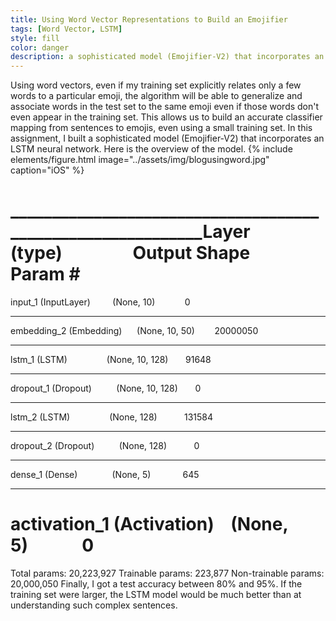 ```yaml
---
title: Using Word Vector Representations to Build an Emojifier
tags: [Word Vector, LSTM]
style: fill
color: danger
description: a sophisticated model (Emojifier-V2) that incorporates an LSTM neural network
---
```

Using word vectors, even if my training set explicitly relates only a few words to a particular emoji, the algorithm will be able to generalize and associate words in the test set to the same emoji even if those words don't even appear in the training set. This allows us to build an accurate classifier mapping from sentences to emojis, even using a small training set.
In this assignment, I built a sophisticated model (Emojifier-V2) that incorporates an LSTM neural network. Here is the overview of the model.
{% include elements/figure.html image="../assets/img/blogusingword.jpg" caption="iOS" %}

____________________________________________________________Layer (type)                 Output Shape          Param #   
============================================================
input_1 (InputLayer)         (None, 10)            0         
____________________________________________________________
embedding_2 (Embedding)      (None, 10, 50)        20000050  
____________________________________________________________
lstm_1 (LSTM)                (None, 10, 128)       91648     
____________________________________________________________
dropout_1 (Dropout)          (None, 10, 128)       0         
____________________________________________________________
lstm_2 (LSTM)                (None, 128)           131584    
____________________________________________________________
dropout_2 (Dropout)          (None, 128)           0         
____________________________________________________________
dense_1 (Dense)              (None, 5)             645       
____________________________________________________________
activation_1 (Activation)    (None, 5)             0         
============================================================
Total params: 20,223,927
Trainable params: 223,877
Non-trainable params: 20,000,050
Finally, I got a test accuracy between 80% and 95%. If the training set were larger, the LSTM model would be much better than at understanding such complex sentences.



